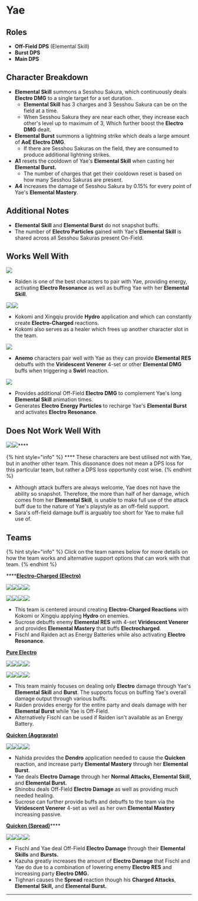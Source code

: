# Yae

## Roles

* **Off-Field DPS** (Elemental Skill)
* **Burst DPS**
* **Main DPS**

## **Character Breakdown**

* **Elemental Skill** summons a Sesshou Sakura, which continuously deals **Electro DMG** to a single target for a set duration.
  * **Elemental Skill** has 3 charges and 3 Sesshou Sakura can be on the field at a time.
  * When Sesshou Sakura they are near each other, they increase each other's level up to maximum of 3, Which further boost the **Electro DMG** dealt.
* **Elemental Burst** summons a lightning strike which deals a large amount of **AoE Electro DMG**.
  * If there are Sesshou Sakuras on the field, they are consumed to produce additional lightning strikes.
* **A1** resets the cooldown of Yae's **Elemental Skill** when casting her **Elemental Burst.**
  * The number of charges that get their cooldown reset is based on how many Sesshou Sakuras are present.
* **A4** increases the damage of Sesshou Sakura by 0.15% for every point of Yae's **Elemental Mastery**.

## **Additional Notes**

* **Elemental Skill** and **Elemental Burst** do not snapshot buffs.
* The number of **Electro Particles** gained with Yae's **Elemental Skill** is shared across all Sesshou Sakuras present On-Field.

## **Works Well With**

![](../../.gitbook/assets/ui\_avataricon\_raiden\_shougun.png)

* Raiden is one of the best characters to pair with Yae, providing energy, activating **Electro Resonance** as well as buffing Yae with her **Elemental Skill**.

![](../../.gitbook/assets/ui\_avataricon\_kokomi.png)![](../../.gitbook/assets/ui\_avataricon\_xingqiu.png)

* Kokomi and Xingqiu provide **Hydro** application and which can constantly create **Electro-Charged** reactions.
* Kokomi also serves as a healer which frees up another character slot in the team.

![](../../.gitbook/assets/ui\_icon\_anemo.webp)

* **Anemo** characters pair well with Yae as they can provide **Elemental RES** debuffs with the **Viridescent Venerer** 4-set or other **Elemental DMG** buffs when triggering a **Swirl** reaction.

![](../../.gitbook/assets/ui\_avataricon\_fischl.png)

* Provides additional Off-Field **Electro DMG** to complement Yae's long **Elemental Skill** animation times.
* Generates **Electro Energy Particles** to recharge Yae's **Elemental Burst** and activates **Electro Resonance**.

## **Does Not Work Well With**

****![](../../.gitbook/assets/ui\_avataricon\_sara.png)****![](../../.gitbook/assets/ui\_avataricon\_bennett.png)****

{% hint style="info" %}
&#x20;**** These characters are best utilised not with Yae, but in another other team. This dissonance does not mean a DPS loss for this particular team, but rather a DPS loss opportunity cost wise.
{% endhint %}

* Although attack buffers are always welcome, Yae does not have the ability so snapshot. Therefore, the more than half of her damage, which comes from her **Elemental Skill**, is unable to make full use of the attack buff due to the nature of Yae's playstyle as an off-field support.
* Sara's off-field damage buff is arguably too short for Yae to make full use of.

## Teams

{% hint style="info" %}
Click on the team names below for more details on how the team works and alternative support options that can work with that team.
{% endhint %}

****[**Electro-Charged (Electro)**](../../teams/electro-charged.md)

****![](../../.gitbook/assets/ui\_avataricon\_yae.png)![](../../.gitbook/assets/ui\_avataricon\_kokomi.png)![](../../.gitbook/assets/ui\_avataricon\_sucrose.png)![](../../.gitbook/assets/ui\_avataricon\_fischl.png)****

![](../../.gitbook/assets/ui\_avataricon\_yae.png)![](../../.gitbook/assets/ui\_avataricon\_xingqiu.png)![](../../.gitbook/assets/ui\_avataricon\_raiden\_shougun.png)![](../../.gitbook/assets/ui\_avataricon\_jean.png)

* This team is centered around creating **Electro-Charged Reactions** with Kokomi or Xingqiu applying **Hydro** on enemies.
* Sucrose debuffs enemy **Elemental RES** with 4-set **Viridescent Venerer** and provides **Elemental Mastery** that buffs **Electrocharged**.
* Fischl and Raiden act as Energy Batteries while also activating **Electro Resonance**.

****[**Pure Electro**](../../teams/pure-electro.md)****

![](../../.gitbook/assets/ui\_avataricon\_yae.png)![](../../.gitbook/assets/ui\_avataricon\_raiden\_shougun.png)![](../../.gitbook/assets/ui\_avataricon\_kazuha.png)![](../../.gitbook/assets/ui\_avataricon\_bennett.png)

![](../../.gitbook/assets/ui\_avataricon\_yae.png)![](../../.gitbook/assets/ui\_avataricon\_fischl.png)![](../../.gitbook/assets/ui\_avataricon\_beidou.png)![](../../.gitbook/assets/ui\_avataricon\_jean.png)

* This team mainly focuses on dealing only **Electro** damage through Yae's **Elemental Skill** and **Burst**. The supports focus on buffing Yae's overall damage output through various buffs.
* Raiden provides energy for the entire party and deals damage with her **Elemental Burst** while Yae is Off-Field.
* Alternatively Fischl can be used if Raiden isn't available as an Energy Battery.

****[**Quicken (Aggravate)**](../../teams/quicken-aggravate.md)****

![](../../.gitbook/assets/ui\_avataricon\_yae.png)![](../../.gitbook/assets/ui\_avataricon\_nahida.png)![](../../.gitbook/assets/ui\_avataricon\_kuki\_shinobu.png)![](../../.gitbook/assets/ui\_avataricon\_sucrose.png)

* Nahida provides the **Dendro** application needed to cause the **Quicken** reaction, and increase party **Elemental Mastery** through her **Elemental Burst**.
* Yae deals **Electro** **Damage** through her **Normal Attacks, Elemental Skill,** and **Elemental Burst.**&#x20;
* Shinobu deals Off-Field **Electro Damage** as well as providing much needed healing.
* Sucrose can further provide buffs and debuffs to the team via the **Viridescent Venerer** 4-set as well as her own **Elemental Mastery** increasing passive.

[**Quicken (Spread)**](../../teams/quicken-spread.md)****

![](../../.gitbook/assets/ui\_avataricon\_tighnari.png)![](../../.gitbook/assets/ui\_avataricon\_fischl.png)![](../../.gitbook/assets/ui\_avataricon\_yae.png)![](../../.gitbook/assets/ui\_avataricon\_kazuha.png)

* Fischl and Yae deal Off-Field **Electro Damage** through their **Elemental Skills** and **Bursts.**
* Kazuha greatly increases the amount of **Electro Damage** that Fischl and Yae do due to a combination of lowering enemy **Electro RES** and increasing party **Electro DMG.**
* Tighnari causes the **Spread** reaction though his **Charged Attacks**, **Elemental Skill,** and **Elemental Burst.**

****
